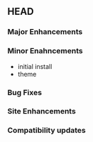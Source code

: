 ## HEAD

### Major Enhancements

### Minor Enahncements
  * initial install
  * theme

### Bug Fixes

### Site Enhancements

### Compatibility updates
